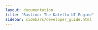 ```yaml
---
layout: documentation
title: "Bastion: The Katello UI Engine"
sidebar: sidebars/developer_guide.html
---
```


